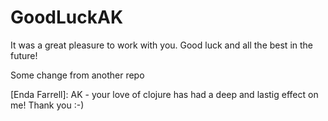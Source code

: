 # GoodLuckAK
It was a great pleasure to work with you.
Good luck and all the best in the future!

Some change from another repo

[Enda Farrell]: AK - your love of clojure has had a deep and lastig effect on me! Thank you :-)
